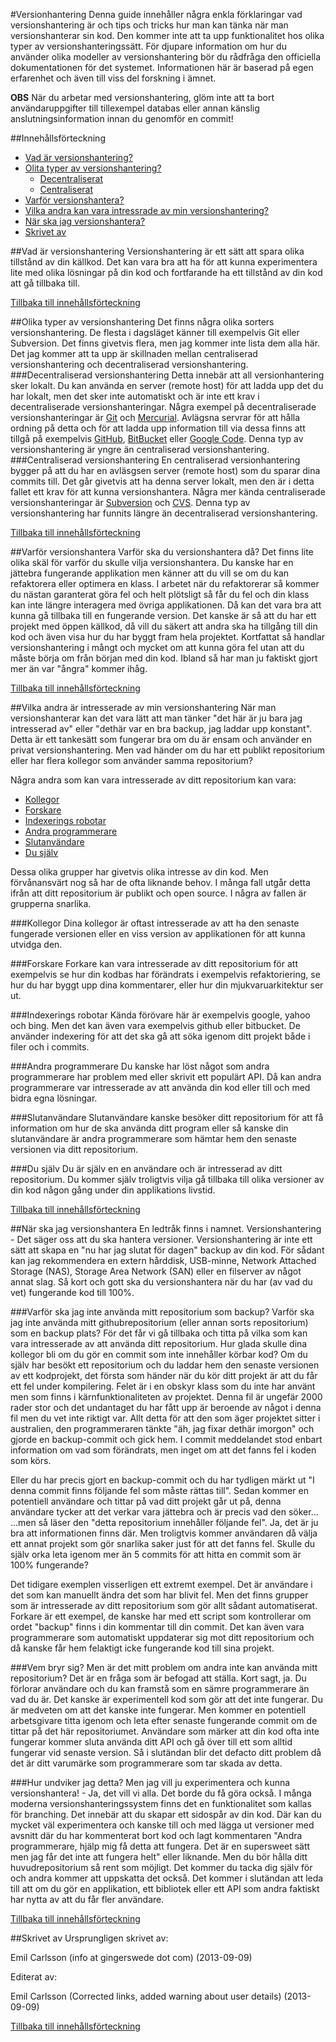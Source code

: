 #Versionhantering
Denna guide innehåller några enkla förklaringar vad versionshantering är och tips och tricks hur man kan tänka när man versionshanterar sin kod. Den kommer inte att ta upp funktionalitet hos olika typer av versionshanteringssätt. För djupare information om hur du använder olika modeller av versionshantering bör du rådfråga den officiella dokumentationen för det systemet. Informationen här är baserad på egen erfarenhet och även till viss del forskning i ämnet.

**OBS** När du arbetar med versionshantering, glöm inte att ta bort användaruppgifter till tillexempel databas eller annan känslig anslutningsinformation innan du genomför en commit!

##Innehållsförteckning
* [Vad är versionshantering?](#vad-är-versionshantering)
* [Olita typer av versionshantering?](#olika-typer-av-versionshantering)
	* [Decentraliserat](#decentraliserad-versionshantering)
	* [Centraliserat](#centraliserad-versionshantering)
* [Varför versionshantera?](#varför-versionshantera)
* [Vilka andra kan vara intressrade av min versionshantering?](#vilka-andra-är-intresserade-av-min-versionshantering)
* [När ska jag versionshantera?](#när-ska-jag-versionshantera)
* [Skrivet av](#skrivet-av)

##Vad är versionshantering
Versionshantering är ett sätt att spara olika tillstånd av din källkod. Det kan vara bra att ha för att kunna experimentera lite med olika lösningar på din kod och fortfarande ha ett tillstånd av din kod att gå tillbaka till.

[Tillbaka till innehållsförteckning](#innehållsförteckning)

##Olika typer av versionshantering
Det finns några olika sorters versionshantering. De flesta i dagsläget känner till exempelvis Git eller Subversion. Det finns givetvis flera, men jag kommer inte lista dem alla här. Det jag kommer att ta upp är skillnaden mellan centraliserad versionshantering och decentraliserad versionshantering.
###Decentraliserad versionshantering
Detta innebär att all versionhantering sker lokalt. Du kan använda en server (remote host) för att ladda upp det du har lokalt, men det sker inte automatiskt och är inte ett krav i decentraliserade versionshanteringar. Några exempel på decentraliserade versionshanteringar är [Git](http://git-scm.com/) och [Mercurial](http://mercurial.selenic.com/). Avlägsna servrar för att hålla ordning på detta och för att ladda upp information till via dessa finns att tillgå på exempelvis [GitHub](http://www.github.com), [BitBucket](http://www.bitbucket.com) eller [Google Code](http://code.google.com/). Denna typ av versionshantering är yngre än centraliserad versionshantering.
###Centraliserad versionshantering
En centraliserad versionhantering bygger på att du har en avläsgsen server (remote host) som du sparar dina commits till. Det går givetvis att ha denna server lokalt, men den är i detta fallet ett krav för att kunna versionshantera. Några mer kända centraliserade versionshanteringar är [Subversion](http://subversion.tigris.org/) och [CVS](http://cvs.nongnu.org/). Denna typ av versionshantering har funnits längre än decentraliserad versionshantering.

[Tillbaka till innehållsförteckning](#innehållsförteckning)

##Varför versionshantera
Varför ska du versionshantera då? Det finns lite olika skäl för varför du skulle vilja versionshantera. Du kanske har en jättebra fungerande applikation men känner att du vill se om du kan refaktorera eller optimera en klass. I arbetet när du refaktorerar så kommer du nästan garanterat göra fel och helt plötsligt så får du fel och din klass kan inte längre interagera med övriga applikationen. Då kan det vara bra att kunna gå tillbaka till en fungerande version. Det kanske är så att du har ett projekt med öppen källkod, då vill du säkert att andra ska ha tillgång till din kod och även visa hur du har byggt fram hela projektet. Kortfattat så handlar versionshantering i mångt och mycket om att kunna göra fel utan att du måste börja om från början med din kod. Ibland så har man ju faktiskt gjort mer än var "ångra" kommer ihåg.

[Tillbaka till innehållsförteckning](#innehållsförteckning)

##Vilka andra är intresserade av min versionshantering
När man versionshanterar kan det vara lätt att man tänker "det här är ju bara jag intresserad av" eller "dethär var en bra backup, jag laddar upp konstant". Detta är ett tankesätt som fungerar bra om du är ensam och använder en privat versionshantering. Men vad händer om du har ett publikt repositorium eller har flera kollegor som använder samma repositorium?

Några andra som kan vara intresserade av ditt repositorium kan vara:

* [Kollegor](#kollegor)
* [Forskare](#forskare)
* [Indexerings robotar](#indexerings-robotar)
* [Andra programmerare](#andra-programmerare)
* [Slutanvändare](#slutanvandare)
* [Du själv](#du-sjalv)

Dessa olika grupper har givetvis olika intresse av din kod. Men förvånansvärt nog så har de ofta liknande behov. I många fall utgår detta ifrån att ditt repositorium är publikt och open source. I några av fallen är grupperna snarlika.

###Kollegor
Dina kollegor är oftast intresserade av att ha den senaste fungerade versionen eller en viss version av applikationen för att kunna utvidga den.

###Forskare
Forkare kan vara intresserade av ditt repositorium för att exempelvis se hur din kodbas har förändrats i exempelvis refaktoriering, se hur du har byggt upp dina kommentarer, eller hur din mjukvaruarkitektur ser ut.

###Indexerings robotar
Kända förövare här är exempelvis google, yahoo och bing. Men det kan även vara exempelvis github eller bitbucket. De använder indexering för att det ska gå att söka igenom ditt projekt både i filer och i commits.

###Andra programmerare
Du kanske har löst något som andra programmerare har problem med eller skrivit ett populärt API. Då kan andra programmerare var intresserade av att använda din kod eller till och med bidra egna lösningar.

###Slutanvändare
Slutanvändare kanske besöker ditt repositorium för att få information om hur de ska använda ditt program eller så kanske din slutanvändare är andra programmerare som hämtar hem den senaste versionen via ditt repositorium.

###Du själv
Du är själv en en användare och är intresserad av ditt repositorium. Du kommer själv troligtvis vilja gå tillbaka till olika versioner av din kod någon gång under din applikations livstid.

[Tillbaka till innehållsförteckning](#innehållsförteckning)

##När ska jag versionshantera
En ledtråk finns i namnet. Versionshantering - Det säger oss att du ska hantera versioner. Versionshantering är inte ett sätt att skapa en "nu har jag slutat för dagen" backup av din kod. För sådant kan jag rekommendera en extern hårddisk, USB-minne, Network Attached Storage (NAS), Storage Area Network (SAN) eller en filserver av något annat slag. Så kort och gott ska du versionshantera när du har (av vad du vet) fungerande kod till 100%.

###Varför ska jag inte använda mitt repositorium som backup?
Varför ska jag inte använda mitt githubrepositorium (eller annan sorts repositorium) som en backup plats? För det får vi gå tillbaka och titta på vilka som kan vara intresserade av att använda ditt repositorium. Hur glada skulle dina kollegor bli om du gör en commit som inte innehåller körbar kod?  Om du själv har besökt ett repositorium och du laddar hem den senaste versionen av ett kodprojekt, det första som händer när du kör ditt projekt är att du får ett fel under kompilering. Felet är i en obskyr klass som du inte har använt men som finns i kärnfunktionaliteten av projektet. Denna fil är ungefär 2000 rader stor och det undantaget du har fått upp är beroende av något i denna fil men du vet inte riktigt var. Allt detta för att den som äger projektet sitter i australien, den programmeraren tänkte "äh, jag fixar dethär imorgon" och gjorde en backup-commit och gick hem. I commit meddelandet stod enbart information om vad som förändrats, men inget om att det fanns fel i koden som körs.

Eller du har precis gjort en backup-commit och du har tydligen märkt ut "I denna commit finns följande fel som måste rättas till". Sedan kommer en potentiell användare och tittar på vad ditt projekt går ut på, denna användare tycker att det verkar vara jättebra och är precis vad den söker... ...men så läser den "detta repositorium innehåller följande fel". Ja, det är ju bra att informationen finns där. Men troligtvis kommer användaren då välja ett annat projekt som gör snarlika saker just för att det fanns fel. Skulle du själv orka leta igenom mer än 5 commits för att hitta en commit som är 100% fungerande?

Det tidigare exemplen visserligen ett extremt exempel. Det är användare i det som kan manuellt ändra det som har blivit fel. Men det finns grupper som är intresserade av ditt repositorium som gör allt sådant automatiserat. Forkare är ett exempel, de kanske har med ett script som kontrollerar om ordet "backup" finns i din kommentar till din commit. Det kan även vara programmerare som automatiskt uppdaterar sig mot ditt repositorium och då kanske får hem felaktigt icke fungerande kod till sina projekt.

###Vem bryr sig?
Men är det mitt problem om andra inte kan använda mitt repositorium? Det är en fråga som är befogad att ställa. Kort sagt, ja. Du förlorar användare och du kan framstå som en sämre programmerare än vad du är. Det kanske är experimentell kod som gör att det inte fungerar. Du är medveten om att det kanske inte fungerar. Men kommer en potentiell arbetsgivare titta igenom och leta efter senaste fungerande commit om de tittar på det här repositoriumet. Användare som märker att din kod ofta inte fungerar kommer sluta använda ditt API och gå över till ett som alltid fungerar vid senaste version. Så i slutändan blir det defacto ditt problem då det är ditt varumärke som programmerare som tar skada av detta.

###Hur undviker jag detta?
Men jag vill ju experimentera och kunna versionshantera! - Ja, det vill vi alla. Det borde du få göra också. I många moderna versionshanteringssystem finns det en funktionalitet som kallas för branching. Det innebär att du skapar ett sidospår av din kod. Där kan du mycket väl experimentera och kanske till och med lägga ut versioner med avsnitt där du har kommenterat bort kod och lagt kommentaren "Andra programmerare, hjälp mig få detta att fungera. Det är en supersweet sätt men jag får det inte att fungera helt" eller liknande. Men du bör hålla ditt huvudrepositorium så rent som möjligt. Det kommer du tacka dig själv för och andra kommer att uppskatta det också. Det kommer i slutändan att leda till att om du gör en applikation, ett bibliotek eller ett API som andra faktiskt har nytta av att du får fler användare.

[Tillbaka till innehållsförteckning](#innehållsförteckning)

##Skrivet av
Ursprungligen skrivet av:

Emil Carlsson (info at gingerswede dot com) (2013-09-09)

Editerat av:

Emil Carlsson (Corrected links, added warning about user details) (2013-09-09)

[Tillbaka till innehållsförteckning](#innehållsförteckning)
